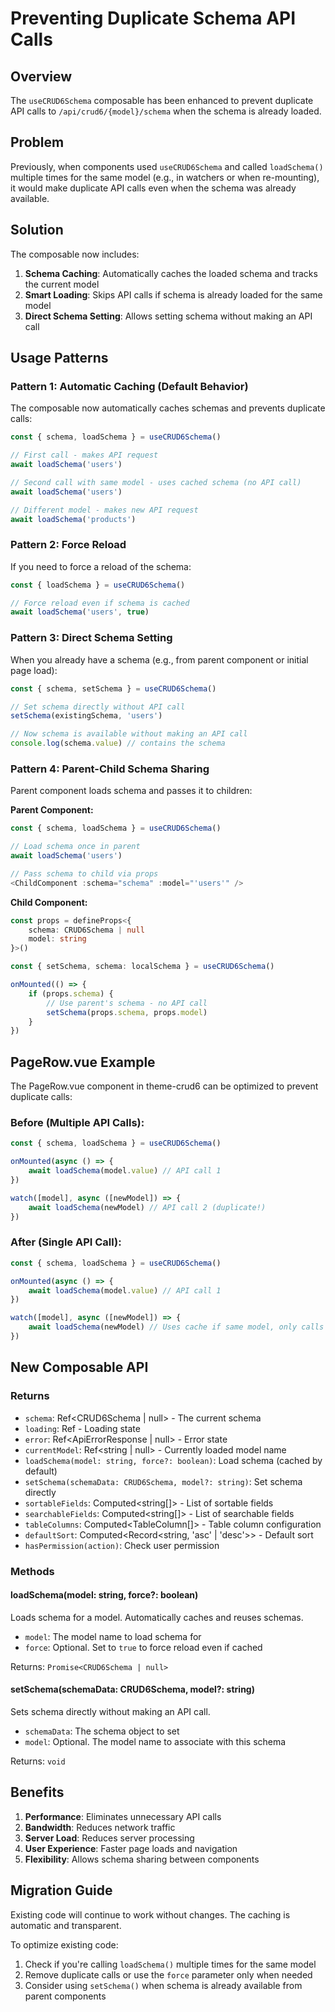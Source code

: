 # Preventing Duplicate Schema API Calls

## Overview

The `useCRUD6Schema` composable has been enhanced to prevent duplicate API calls to `/api/crud6/{model}/schema` when the schema is already loaded.

## Problem

Previously, when components used `useCRUD6Schema` and called `loadSchema()` multiple times for the same model (e.g., in watchers or when re-mounting), it would make duplicate API calls even when the schema was already available.

## Solution

The composable now includes:

1. **Schema Caching**: Automatically caches the loaded schema and tracks the current model
2. **Smart Loading**: Skips API calls if schema is already loaded for the same model
3. **Direct Schema Setting**: Allows setting schema without making an API call

## Usage Patterns

### Pattern 1: Automatic Caching (Default Behavior)

The composable now automatically caches schemas and prevents duplicate calls:

```typescript
const { schema, loadSchema } = useCRUD6Schema()

// First call - makes API request
await loadSchema('users')

// Second call with same model - uses cached schema (no API call)
await loadSchema('users')

// Different model - makes new API request
await loadSchema('products')
```

### Pattern 2: Force Reload

If you need to force a reload of the schema:

```typescript
const { loadSchema } = useCRUD6Schema()

// Force reload even if schema is cached
await loadSchema('users', true)
```

### Pattern 3: Direct Schema Setting

When you already have a schema (e.g., from parent component or initial page load):

```typescript
const { schema, setSchema } = useCRUD6Schema()

// Set schema directly without API call
setSchema(existingSchema, 'users')

// Now schema is available without making an API call
console.log(schema.value) // contains the schema
```

### Pattern 4: Parent-Child Schema Sharing

Parent component loads schema and passes it to children:

**Parent Component:**
```typescript
const { schema, loadSchema } = useCRUD6Schema()

// Load schema once in parent
await loadSchema('users')

// Pass schema to child via props
<ChildComponent :schema="schema" :model="'users'" />
```

**Child Component:**
```typescript
const props = defineProps<{
    schema: CRUD6Schema | null
    model: string
}>()

const { setSchema, schema: localSchema } = useCRUD6Schema()

onMounted(() => {
    if (props.schema) {
        // Use parent's schema - no API call
        setSchema(props.schema, props.model)
    }
})
```

## PageRow.vue Example

The PageRow.vue component in theme-crud6 can be optimized to prevent duplicate calls:

### Before (Multiple API Calls):
```typescript
const { schema, loadSchema } = useCRUD6Schema()

onMounted(async () => {
    await loadSchema(model.value) // API call 1
})

watch([model], async ([newModel]) => {
    await loadSchema(newModel) // API call 2 (duplicate!)
})
```

### After (Single API Call):
```typescript
const { schema, loadSchema } = useCRUD6Schema()

onMounted(async () => {
    await loadSchema(model.value) // API call 1
})

watch([model], async ([newModel]) => {
    await loadSchema(newModel) // Uses cache if same model, only calls API if different
})
```

## New Composable API

### Returns

- `schema`: Ref<CRUD6Schema | null> - The current schema
- `loading`: Ref<boolean> - Loading state
- `error`: Ref<ApiErrorResponse | null> - Error state
- `currentModel`: Ref<string | null> - Currently loaded model name
- `loadSchema(model: string, force?: boolean)`: Load schema (cached by default)
- `setSchema(schemaData: CRUD6Schema, model?: string)`: Set schema directly
- `sortableFields`: Computed<string[]> - List of sortable fields
- `searchableFields`: Computed<string[]> - List of searchable fields
- `tableColumns`: Computed<TableColumn[]> - Table column configuration
- `defaultSort`: Computed<Record<string, 'asc' | 'desc'>> - Default sort
- `hasPermission(action)`: Check user permission

### Methods

#### loadSchema(model: string, force?: boolean)

Loads schema for a model. Automatically caches and reuses schemas.

- `model`: The model name to load schema for
- `force`: Optional. Set to `true` to force reload even if cached

Returns: `Promise<CRUD6Schema | null>`

#### setSchema(schemaData: CRUD6Schema, model?: string)

Sets schema directly without making an API call.

- `schemaData`: The schema object to set
- `model`: Optional. The model name to associate with this schema

Returns: `void`

## Benefits

1. **Performance**: Eliminates unnecessary API calls
2. **Bandwidth**: Reduces network traffic
3. **Server Load**: Reduces server processing
4. **User Experience**: Faster page loads and navigation
5. **Flexibility**: Allows schema sharing between components

## Migration Guide

Existing code will continue to work without changes. The caching is automatic and transparent.

To optimize existing code:

1. Check if you're calling `loadSchema()` multiple times for the same model
2. Remove duplicate calls or use the `force` parameter only when needed
3. Consider using `setSchema()` when schema is already available from parent components
